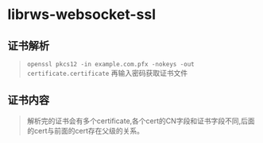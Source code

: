 # librws-websocket-ssl
## 证书解析
>  `openssl pkcs12 -in example.com.pfx -nokeys -out certificate.certificate`
> 再输入密码获取证书文件

## 证书内容
> 解析完的证书会有多个certificate,各个cert的CN字段和证书字段不同,后面的cert与前面的cert存在父级的关系。
